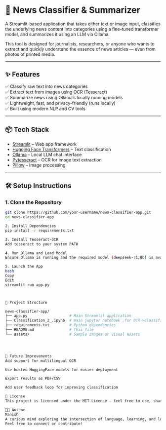# 📰 News Classifier & Summarizer

A Streamlit-based application that takes either text or image input, classifies the underlying news content into categories using a fine-tuned transformer model, and summarizes it using an LLM via Ollama.

This tool is designed for journalists, researchers, or anyone who wants to extract and quickly understand the essence of news articles — even from photos of printed media.

---

## ✨ Features

✅ Classify raw text into news categories  
✅ Extract text from images using OCR (Tesseract)  
✅ Summarize news using Ollama’s locally running models  
✅ Lightweight, fast, and privacy-friendly (runs locally)  
✅ Built using modern NLP and CV tools  

---

## 📦 Tech Stack

- [Streamlit](https://streamlit.io/) – Web app framework  
- [Hugging Face Transformers](https://huggingface.co/transformers) – Text classification  
- [Ollama](https://ollama.ai/) – Local LLM chat interface  
- [Pytesseract](https://github.com/madmaze/pytesseract) – OCR for image text extraction  
- [Pillow](https://python-pillow.org) – Image processing  

---

## 🛠️ Setup Instructions

### 1. Clone the Repository

```bash
git clone https://github.com/your-username/news-classifier-app.git
cd news-classifier-app

2. Install Dependencies
pip install -r requirements.txt

3. Install Tesseract-OCR
Add tesseract to your system PATH

4. Run Ollama and Load Model
Ensure Ollama is running and the required model (deepseek-r1:8b) is available: ollama run deepseek-r1:8b

5. Launch the App
bash
Copy
Edit
streamlit run app.py



📁 Project Structure

news-classifier-app/
├── app.py                   # Main Streamlit application
├── Classification_2_.ipynb  # main jupyter notebook ,for OCR->classification->summarisation
├── requirements.txt         # Python dependencies              
├── README.md                # This file
└── assets/                  # Sample images or visual assets




🧠 Future Improvements
Add support for multilingual OCR

Use hosted HuggingFace models for easier deployment

Export results as PDF/CSV

Add user feedback loop for improving classification

📜 License
This project is licensed under the MIT License – feel free to use, share, and modify with credit.

👨‍💻 Author
Manish
A curious mind exploring the intersection of language, learning, and logic.
Feel free to connect or contribute!


